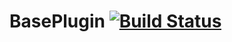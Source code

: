 # BasePlugin [![Build Status](https://drone.io/github.com/hexosse/BasePlugin/status.png)](https://drone.io/github.com/hexosse/BasePlugin/latest)
